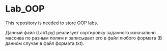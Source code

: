 # Lab_OOP
This repository is needed to store OOP labs.

Данный файл (Lab1.py) реализует сортировку заданного изначально массива по разным полям и записывает его в файл любого формата (В данном случае в файл формата.txt).
